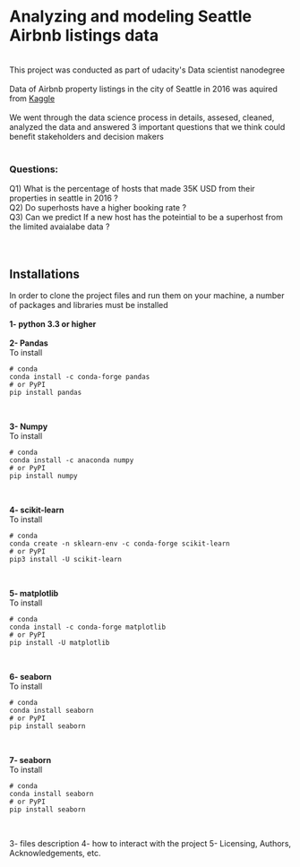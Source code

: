 # Analyzing and modeling Seattle Airbnb listings data
<br>
This project was conducted as part of udacity's Data scientist nanodegree
<br><br>
Data of Airbnb property listings in the city of Seattle in 2016 was aquired from <a href="https://www.kaggle.com/datasets/airbnb/seattle?rvi=1" target="blank">Kaggle</a>
<br><br>
We went through the data science process in details, assesed, cleaned, analyzed the data and answered 3 important questions that we think could benefit stakeholders and decision makers
<br><br>

### Questions:
Q1) What is the percentage of hosts that made 35K USD from their properties in seattle in 2016 ?  
Q2) Do superhosts have a higher booking rate ? 
<br>
Q3) Can we predict If a new host has the poteintial to be a superhost from the limited avaialabe data ?  
<br>
<br>

## Installations
In order to clone the project files and run them on your machine, a number of packages and libraries must be installed 
<br><br>
**1- python 3.3 or higher**
<br><br>
**2- Pandas**
<br>
  To install 
<br>
```
# conda
conda install -c conda-forge pandas
# or PyPI
pip install pandas
```
<br>

**3- Numpy**
<br>
  To install 
<br>
```
# conda
conda install -c anaconda numpy
# or PyPI
pip install numpy
```
<br>

**4- scikit-learn**
<br>
  To install 
<br>
```
# conda
conda create -n sklearn-env -c conda-forge scikit-learn
# or PyPI
pip3 install -U scikit-learn
```
<br>

**5- matplotlib**
<br>
  To install 
<br>
```
# conda
conda install -c conda-forge matplotlib
# or PyPI
pip install -U matplotlib
```
<br>

**6- seaborn**
<br>
  To install 
<br>
```
# conda
conda install seaborn
# or PyPI
pip install seaborn
```
<br>

**7- seaborn**
<br>
  To install 
<br>
```
# conda
conda install seaborn
# or PyPI
pip install seaborn
```
<br>

3- files description
4- how to interact with the project 
5- Licensing, Authors, Acknowledgements, etc.
